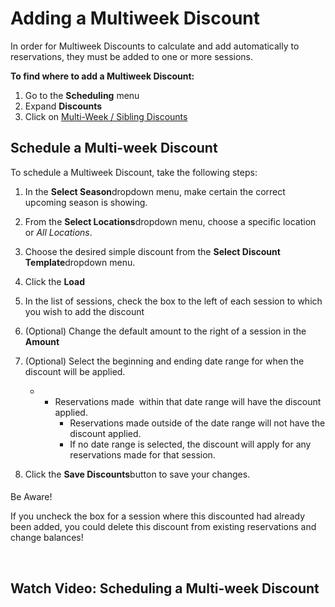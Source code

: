 # Adding a Multiweek Discount
In order for Multiweek Discounts to calculate and add automatically to reservations, they must be added to one or more sessions.


**To find where to add a Multiweek Discount:**


1. Go to the **Scheduling** menu
2. Expand **Discounts**
3. Click on [Multi-Week / Sibling Discounts](https://www.ultracamp.com/admin/Scheduling/MultiWeekDiscount.aspx)


  
  



## Schedule a Multi-week Discount


To schedule a Multiweek Discount, take the following steps:


1. In the **Select Season**dropdown menu, make certain the correct upcoming season is showing.
2. From the **Select Locations**dropdown menu, choose a specific location or *All Locations*.
3. Choose the desired simple discount from the **Select Discount Template**dropdown menu.
4. Click the **Load**
5. In the list of sessions, check the box to the left of each session to which you wish to add the discount
6. (Optional) Change the default amount to the right of a session in the **Amount**
7. (Optional) Select the beginning and ending date range for when the discount will be applied.
	* + Reservations made  within that date range will have the discount applied.
		+ Reservations made outside of the date range will not have the discount applied.
		+ If no date range is selected, the discount will apply for any reservations made for that session.


8. Click the **Save Discounts**button to save your changes.



#### 
 Be Aware!


If you uncheck the box for a session where this discounted had already been added, you could delete this discount from existing reservations and change balances!



 


## Watch Video: Scheduling a Multi-week Discount



  
  


